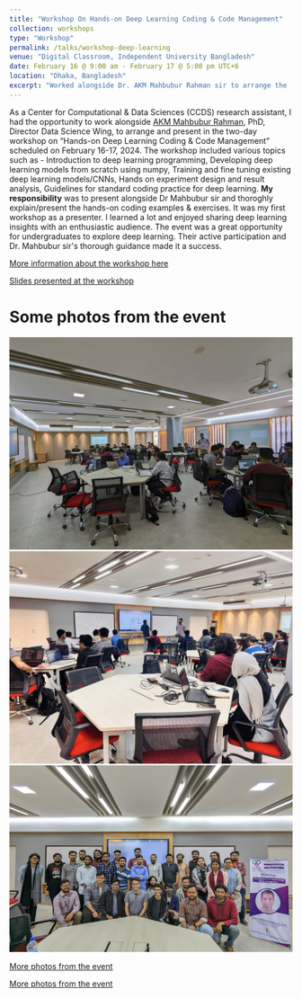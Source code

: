 ```yaml
---
title: "Workshop On Hands-on Deep Learning Coding & Code Management"
collection: workshops
type: "Workshop"
permalink: /talks/workshop-deep-learning
venue: "Digital Classroom, Independent University Bangladesh"
date: February 16 @ 9:00 am - February 17 @ 5:00 pm UTC+6
location: "Dhaka, Bangladesh"
excerpt: "Worked alongside Dr. AKM Mahbubur Rahman sir to arrange the 'Workshop on Hands-on Deep Learning Coding & Code Management at Independent University Bangladesh'"
---
```


As a Center for Computational & Data Sciences (CCDS) research assistant, I had the opportunity to work alongside [AKM Mahbubur Rahman](https://ccds.ai/entry/akm-rahman/), PhD, Director Data Science Wing, to arrange and present in the two-day workshop on “Hands-on Deep Learning Coding & Code Management” scheduled on February 16-17, 2024. The workshop included various topics such as - Introduction to deep learning programming, Developing deep learning models from scratch using numpy, Training and fine tuning existing deep learning models/CNNs, Hands on experiment design and result analysis, Guidelines for standard coding practice for deep learning. **My responsibility** was to present alongside Dr Mahbubur sir and thoroghly explain/present the hands-on coding examples & exercises. It was my first workshop as a presenter. I learned a lot and enjoyed sharing deep learning insights with an enthusiastic audience. The event was a great opportunity for undergraduates to explore deep learning. Their active participation and Dr. Mahbubur sir's thorough guidance made it a success.

[More information about the workshop here](https://ccds.ai/event/workshop-on-hands-on-deep-learning-coding-code-management/)

[Slides presented at the workshop](https://docs.google.com/presentation/d/1TA0gqa-n65c8HUFutPH_H9RikpTa_Hqs/edit?usp=sharing&ouid=113585128382542538499&rtpof=true&sd=true)

Some photos from the event
======
![workshop-deep-learning-image-1](/images/workshop-deep-learning/workshop-deep-learning-1.jpg)
![workshop-deep-learning-image-2](/images/workshop-deep-learning/workshop-deep-learning-2.jpg)
![workshop-deep-learning-image-3](/images/workshop-deep-learning/workshop-deep-learning-3.jpg)

[More photos from the event](https://www.facebook.com/CCDS.IUB/posts/pfbid073FjdXcHUk9BcYxZ9ugpuETSYviPxdvSS5X1EjPsTTtaf3vdDmCwu7z3RRczj1Nbl)

[More photos from the event](https://www.facebook.com/reel/730886895467031)
